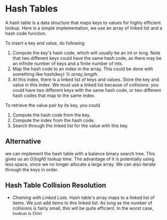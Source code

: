 # Hash Tables
A hash table is a data structure that maps keys to values for highly efficient lookup. Here is a simple implementation, we use an array of linked list and a hash code function.

To insert a key and value, do following
1. Compute the key's hash code, which will usually be an int or long. Note that two different keys could have the same hash code, as there may be an infinite number of keys and a finite number of ints.
2. Map the hash code to an index in the array. This could be done with something like *hash(key) % array_length*.
3. At this index, there is a linked list of keys and values. Store the key and value in this index. We must use a linked list because of collisions: you could have two different keys with the same hash code, or two different hash codes that map to the same index.

To retrieve the value pair by its key, you could
1. Compute the hash code from the key.
2. Compute the index from the hash code.
3. Search through the linked list for the value with this key.

## Alternative
we can implement the hash table with a balance binary search tree. This gives us an *O(logN)* lookup time. The advantage of it is potentially using less space, since we no longer allocate a large array. We can also iterate through the keys in order.

## Hash Table Collision Resolution
- *Chaining with Linked Lists*. Hash table's array maps to a linked list of items. We just add items to this linked list. As long as the number of collisions is fairly small, this will be quite efficient. In the worst case, lookup is *O(n)*.
- *Chaining with Binary Search Trees*. We could also store collisions in a binary search tree instead of linked list. This will bring the worst-case runtime to *O(logN)*. In practice, we would rarely take this approach.
- *Open Addressing with Linear Probing*. When a collision occurs, we just move on to the next index in the array until we find an open spot. (Or sometimes, some other fixed distance, like *index + 5*). One obvious drawback is that the total number of entries in the hash table is limited by the size of the array. And another issue is clustering.
- *Quadratic Probing and Double Hashing*. You could increase the probe distance quadratically. Or use a second hash function to determine the probe distance.

# ArrayList (Dynamically Resizing Array)
An ArrayList is an array that resizes itself as needed while still providing *O(1)* access. A typical implementation is that when the array is full, the array doubles in size. Each doubling takes *O(n)* time, but happens so rarely that its amortized time is still *O(1)*.

# StringBuffer / StringBuilder
StringBuilder simply creates a resizable array of all the strings, copying them back to a string only when necessary. StringBuffer is synchronized, but StringBuilder is not.

# Rabin-Karp Substring Search
The brute force way to search for a substring *S* in a larger string *B* takes *O(s(b - s))* time. The Rabin-Karp algorithm optimize this with a little trick: if two strings are the same, they must have the same hash value. (The converse, however, is not true). Therefore if we efficiently precompute a hash value for each sequence of s characters within *B*, we can find the locations of *S* in *O(b)* time. We then just need to validate that those locations really do match *S*.

In practice, we would use a better rolling hash function, such as Rabin fingerprint. This essentially treats a string like does as a base 128 number. e.g.
> hash('doe') = code('d') * 1282 + code('o') * 1281 + code('e') * 1280

Using a good hash function like this will give us expected time complexity of *O(s + b)*, although the worst case is *O(sb)*.
